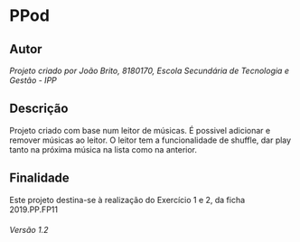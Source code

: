 # PPod

## Autor
*Projeto criado por João Brito, 8180170, Escola Secundária de Tecnologia e Gestão - IPP*

## Descrição

Projeto criado com base num leitor de músicas. É possivel adicionar e remover músicas ao leitor. O leitor tem a funcionalidade de shuffle, dar play tanto na próxima música na lista como na anterior. 

## Finalidade

Este projeto destina-se à realização do Exercício 1 e 2, da ficha 2019.PP.FP11

###### Versão 1.2
